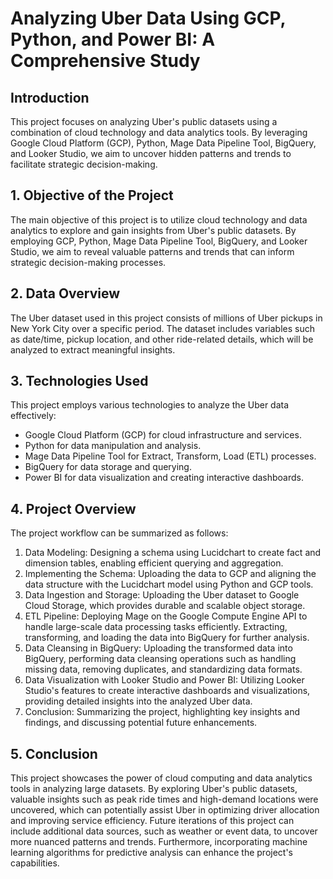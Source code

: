 # Analyzing Uber Data Using GCP, Python, and Power BI: A Comprehensive Study

## Introduction
This project focuses on analyzing Uber's public datasets using a combination of cloud technology and data analytics tools. By leveraging Google Cloud Platform (GCP), Python, Mage Data Pipeline Tool, BigQuery, and Looker Studio, we aim to uncover hidden patterns and trends to facilitate strategic decision-making.

## 1. Objective of the Project
The main objective of this project is to utilize cloud technology and data analytics to explore and gain insights from Uber's public datasets. By employing GCP, Python, Mage Data Pipeline Tool, BigQuery, and Looker Studio, we aim to reveal valuable patterns and trends that can inform strategic decision-making processes.

## 2. Data Overview
The Uber dataset used in this project consists of millions of Uber pickups in New York City over a specific period. The dataset includes variables such as date/time, pickup location, and other ride-related details, which will be analyzed to extract meaningful insights.

## 3. Technologies Used
This project employs various technologies to analyze the Uber data effectively:
- Google Cloud Platform (GCP) for cloud infrastructure and services.
- Python for data manipulation and analysis.
- Mage Data Pipeline Tool for Extract, Transform, Load (ETL) processes.
- BigQuery for data storage and querying.
- Power BI for data visualization and creating interactive dashboards.

## 4. Project Overview
The project workflow can be summarized as follows:
1. Data Modeling: Designing a schema using Lucidchart to create fact and dimension tables, enabling efficient querying and aggregation.
2. Implementing the Schema: Uploading the data to GCP and aligning the data structure with the Lucidchart model using Python and GCP tools.
3. Data Ingestion and Storage: Uploading the Uber dataset to Google Cloud Storage, which provides durable and scalable object storage.
4. ETL Pipeline: Deploying Mage on the Google Compute Engine API to handle large-scale data processing tasks efficiently. Extracting, transforming, and loading the data into BigQuery for further analysis.
5. Data Cleansing in BigQuery: Uploading the transformed data into BigQuery, performing data cleansing operations such as handling missing data, removing duplicates, and standardizing data formats.
6. Data Visualization with Looker Studio and Power BI: Utilizing Looker Studio's features to create interactive dashboards and visualizations, providing detailed insights into the analyzed Uber data.
7. Conclusion: Summarizing the project, highlighting key insights and findings, and discussing potential future enhancements.
## 5. Conclusion
This project showcases the power of cloud computing and data analytics tools in analyzing large datasets. By exploring Uber's public datasets, valuable insights such as peak ride times and high-demand locations were uncovered, which can potentially assist Uber in optimizing driver allocation and improving service efficiency. Future iterations of this project can include additional data sources, such as weather or event data, to uncover more nuanced patterns and trends. Furthermore, incorporating machine learning algorithms for predictive analysis can enhance the project's capabilities.